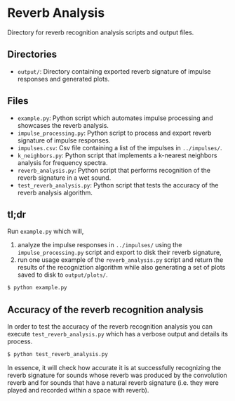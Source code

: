 # Reverb Analysis

Directory for reverb recognition analysis scripts and output files.

## Directories

* <code>output/</code>: Directory containing exported reverb signature of impulse responses and generated plots.

## Files

* <code>example.py</code>: Python script which automates impulse processing and showcases the reverb analysis.
* <code>impulse_processing.py</code>: Python script to process and export reverb signature of impulse responses.
* <code>impulses.csv</code>: Csv file containing a list of the impulses in <code>../impulses/</code>.
* <code>k_neighbors.py</code>: Python script that implements a k-nearest neighbors analysis for frequency spectra.
* <code>reverb_analysis.py</code>: Python script that performs recognition of the reverb signature in a wet sound.
* <code>test_reverb_analysis.py</code>: Python script that tests the accuracy of the reverb analysis algorithm.

## tl;dr

Run <code>example.py</code> which will,

1. analyze the impulse responses in <code>../impulses/</code> using the <code>impulse_processing.py</code> script and export to disk their reverb signature,
2. run one usage example of the <code>reverb_analysis.py</code> script and return the results of the recogniztion algorithm while also generating a set of plots saved to disk to <code>output/plots/</code>.

```sh
$ python example.py
```

## Accuracy of the reverb recognition analysis

In order to test the accuracy of the reverb recognition analysis you can execute <code>test_reverb_analysis.py</code> which has a verbose output and details its process.

```sh
$ python test_reverb_analysis.py
```

In essence, it will check how accurate it is at successfully recognizing the reverb signature for sounds whose reverb was produced by the convolution reverb and for sounds that have a natural reverb signature (i.e. they were played and recorded within a space with reverb).


